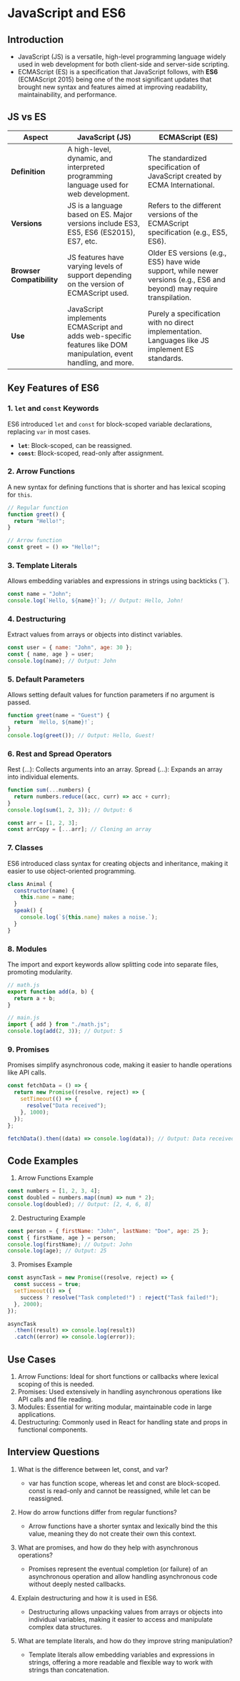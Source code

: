 # JavaScript and ES6

## Introduction

- JavaScript (JS) is a versatile, high-level programming language widely used in web development for both client-side and server-side scripting.
- ECMAScript (ES) is a specification that JavaScript follows, with **ES6** (ECMAScript 2015) being one of the most significant updates that brought new syntax and features aimed at improving readability, maintainability, and performance.

## JS vs ES

| Aspect                    | JavaScript (JS)                                                                                                  | ECMAScript (ES)                                                                                                         |
| ------------------------- | ---------------------------------------------------------------------------------------------------------------- | ----------------------------------------------------------------------------------------------------------------------- |
| **Definition**            | A high-level, dynamic, and interpreted programming language used for web development.                            | The standardized specification of JavaScript created by ECMA International.                                             |
| **Versions**              | JS is a language based on ES. Major versions include ES3, ES5, ES6 (ES2015), ES7, etc.                           | Refers to the different versions of the ECMAScript specification (e.g., ES5, ES6).                                      |
| **Browser Compatibility** | JS features have varying levels of support depending on the version of ECMAScript used.                          | Older ES versions (e.g., ES5) have wide support, while newer versions (e.g., ES6 and beyond) may require transpilation. |
| **Use**                   | JavaScript implements ECMAScript and adds web-specific features like DOM manipulation, event handling, and more. | Purely a specification with no direct implementation. Languages like JS implement ES standards.                         |

## Key Features of ES6

### 1. **`let` and `const` Keywords**

ES6 introduced `let` and `const` for block-scoped variable declarations, replacing `var` in most cases.

- **`let`**: Block-scoped, can be reassigned.
- **`const`**: Block-scoped, read-only after assignment.

### 2. **Arrow Functions**

A new syntax for defining functions that is shorter and has lexical scoping for `this`.

```javascript
// Regular function
function greet() {
  return "Hello!";
}

// Arrow function
const greet = () => "Hello!";
```

### 3. Template Literals

Allows embedding variables and expressions in strings using backticks (``).

```javascript
const name = "John";
console.log(`Hello, ${name}!`); // Output: Hello, John!
```

### 4. Destructuring

Extract values from arrays or objects into distinct variables.

```javascript
const user = { name: "John", age: 30 };
const { name, age } = user;
console.log(name); // Output: John
```

### 5. Default Parameters

Allows setting default values for function parameters if no argument is passed.

```javascript
function greet(name = "Guest") {
  return `Hello, ${name}!`;
}
console.log(greet()); // Output: Hello, Guest!
```

### 6. Rest and Spread Operators

Rest (...): Collects arguments into an array.
Spread (...): Expands an array into individual elements.

```javascript
function sum(...numbers) {
  return numbers.reduce((acc, curr) => acc + curr);
}
console.log(sum(1, 2, 3)); // Output: 6

const arr = [1, 2, 3];
const arrCopy = [...arr]; // Cloning an array
```

### 7. Classes

ES6 introduced class syntax for creating objects and inheritance, making it easier to use object-oriented programming.

```javascript
class Animal {
  constructor(name) {
    this.name = name;
  }
  speak() {
    console.log(`${this.name} makes a noise.`);
  }
}
```

### 8. Modules

The import and export keywords allow splitting code into separate files, promoting modularity.

```javascript
// math.js
export function add(a, b) {
  return a + b;
}

// main.js
import { add } from "./math.js";
console.log(add(2, 3)); // Output: 5
```

### 9. Promises

Promises simplify asynchronous code, making it easier to handle operations like API calls.

```javascript
const fetchData = () => {
  return new Promise((resolve, reject) => {
    setTimeout(() => {
      resolve("Data received");
    }, 1000);
  });
};

fetchData().then((data) => console.log(data)); // Output: Data received
```

## Code Examples

1. Arrow Functions Example

```javascript
const numbers = [1, 2, 3, 4];
const doubled = numbers.map((num) => num * 2);
console.log(doubled); // Output: [2, 4, 6, 8]
```

2. Destructuring Example

```javascript
const person = { firstName: "John", lastName: "Doe", age: 25 };
const { firstName, age } = person;
console.log(firstName); // Output: John
console.log(age); // Output: 25
```

3. Promises Example

```javascript
const asyncTask = new Promise((resolve, reject) => {
  const success = true;
  setTimeout(() => {
    success ? resolve("Task completed!") : reject("Task failed!");
  }, 2000);
});

asyncTask
  .then((result) => console.log(result))
  .catch((error) => console.log(error));
```

## Use Cases

1. Arrow Functions: Ideal for short functions or callbacks where lexical scoping of this is needed.
2. Promises: Used extensively in handling asynchronous operations like API calls and file reading.
3. Modules: Essential for writing modular, maintainable code in large applications.
4. Destructuring: Commonly used in React for handling state and props in functional components.

## Interview Questions

1. What is the difference between let, const, and var?

   - var has function scope, whereas let and const are block-scoped. const is read-only and cannot be reassigned, while let can be reassigned.

2. How do arrow functions differ from regular functions?

   - Arrow functions have a shorter syntax and lexically bind the this value, meaning they do not create their own this context.

3. What are promises, and how do they help with asynchronous operations?

   - Promises represent the eventual completion (or failure) of an asynchronous operation and allow handling asynchronous code without deeply nested callbacks.

4. Explain destructuring and how it is used in ES6.

   - Destructuring allows unpacking values from arrays or objects into individual variables, making it easier to access and manipulate complex data structures.

5. What are template literals, and how do they improve string manipulation?

   - Template literals allow embedding variables and expressions in strings, offering a more readable and flexible way to work with strings than concatenation.
